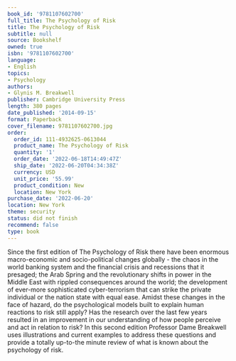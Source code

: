 ```yaml
---
book_id: '9781107602700'
full_title: The Psychology of Risk
title: The Psychology of Risk
subtitle: null
source: Bookshelf
owned: true
isbn: '9781107602700'
language:
- English
topics:
- Psychology
authors:
- Glynis M. Breakwell
publisher: Cambridge University Press
length: 380 pages
date_published: '2014-09-15'
format: Paperback
cover_filename: 9781107602700.jpg
order:
  order_id: 111-4932625-0613044
  product_name: The Psychology of Risk
  quantity: '1'
  order_date: '2022-06-18T14:49:47Z'
  ship_date: '2022-06-20T04:34:38Z'
  currency: USD
  unit_price: '55.99'
  product_condition: New
  location: New York
purchase_date: '2022-06-20'
location: New York
theme: security
status: did not finish
recommend: false
type: book
---
```

Since the first edition of The Psychology of Risk there have been enormous macro-economic and socio-political changes globally - the chaos in the world banking system and the financial crisis and recessions that it presaged; the Arab Spring and the revolutionary shifts in power in the Middle East with rippled consequences around the world; the development of ever-more sophisticated cyber-terrorism that can strike the private individual or the nation state with equal ease. Amidst these changes in the face of hazard, do the psychological models built to explain human reactions to risk still apply? Has the research over the last few years resulted in an improvement in our understanding of how people perceive and act in relation to risk? In this second edition Professor Dame Breakwell uses illustrations and current examples to address these questions and provide a totally up-to-the minute review of what is known about the psychology of risk.

